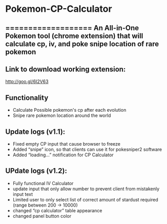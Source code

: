 # Pokemon-CP-Calculator
===================
An All-in-One Pokemon tool (chrome extension) that will calculate cp, iv, and poke snipe location of rare pokemon
-----------------
Link to download working extension:
-----------------------------------
http://goo.gl/6I2V63

**Functionality**
-------------------
- Calculate Possible pokemon's cp after each evolution
- Snipe rare pokemon location around the world

Update logs (v1.1):
---------------------
- Fixed empty CP input that cause browser to freeze
- Added “snipe” icon, so that clients can use it for pokesniper2 software
- Added “loading…” notification for CP Calculator

UPdate logs (v1.2):
---------------------
- Fully functional IV Calculator 
- update input that only allow number to prevent client from mistakenly input text
- Limited user to only select list of correct amount of stardust required (range between 200 -> 10000)
- changed “cp calculator” table appearance
- changed panel button color
